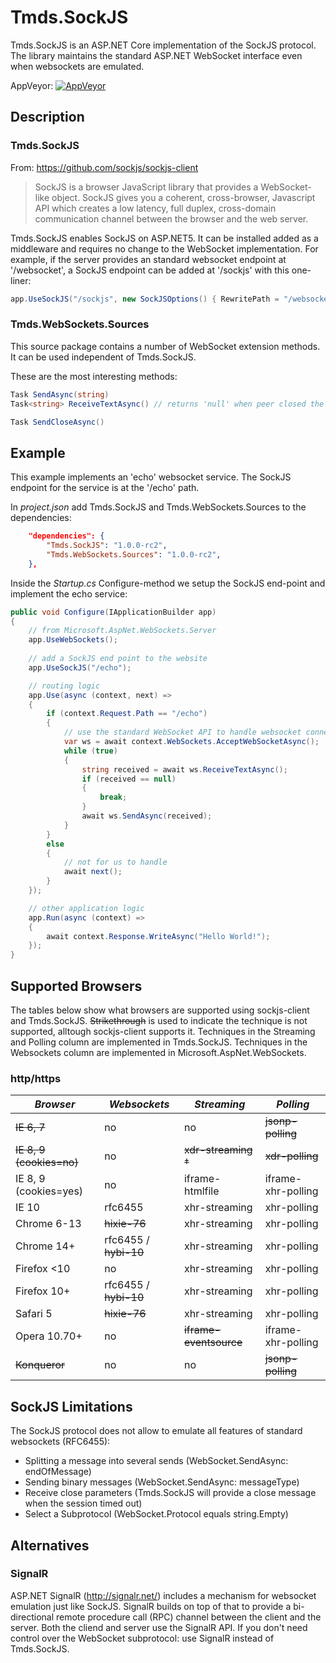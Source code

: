# Tmds.SockJS
Tmds.SockJS is an ASP.NET Core implementation of the SockJS protocol. The library maintains the standard ASP.NET WebSocket interface even when websockets are emulated.

AppVeyor: [![AppVeyor](https://ci.appveyor.com/api/projects/status/kpmtd98p5p4x1bd0?svg=true)](https://ci.appveyor.com/project/tmds/tmds-sockjs/branch/master)

## Description

### Tmds.SockJS

From: https://github.com/sockjs/sockjs-client 
> SockJS is a browser JavaScript library that provides a WebSocket-like object. SockJS gives you a coherent, cross-browser, Javascript API which creates a low latency, full duplex, cross-domain communication channel between the browser and the web server.

Tmds.SockJS enables SockJS on ASP.NET5. It can be installed added as a middleware and requires no change to the WebSocket implementation. For example, if the server provides an standard websocket endpoint at '/websocket', a SockJS endpoint can be added at '/sockjs' with this one-liner:
```C#
app.UseSockJS("/sockjs", new SockJSOptions() { RewritePath = "/websocket" });
```

### Tmds.WebSockets.Sources

This source package contains a number of WebSocket extension methods. It can be used independent of Tmds.SockJS.

These are the most interesting methods:
```C#
Task SendAsync(string)
Task<string> ReceiveTextAsync() // returns 'null' when peer closed the WebSocket

Task SendCloseAsync()
```

## Example

This example implements an 'echo' websocket service. The SockJS endpoint for the service is at the '/echo' path.

In *project.json* add Tmds.SockJS and Tmds.WebSockets.Sources to the dependencies:
```JSON
	"dependencies": {
		"Tmds.SockJS": "1.0.0-rc2",
		"Tmds.WebSockets.Sources": "1.0.0-rc2",
	},
```

Inside the *Startup.cs* Configure-method we setup the SockJS end-point and implement the echo service:
```C#
public void Configure(IApplicationBuilder app)
{
	// from Microsoft.AspNet.WebSockets.Server
	app.UseWebSockets();
	
	// add a SockJS end point to the website
	app.UseSockJS("/echo");

	// routing logic
	app.Use(async (context, next) =>
	{
		if (context.Request.Path == "/echo")
		{
			// use the standard WebSocket API to handle websocket connections
			var ws = await context.WebSockets.AcceptWebSocketAsync();
			while (true)
			{
				string received = await ws.ReceiveTextAsync();
				if (received == null)
				{
					break;
				}
				await ws.SendAsync(received);
			}
		}
		else
		{
			// not for us to handle
			await next();
		}
	});

	// other application logic
	app.Run(async (context) =>
	{
		await context.Response.WriteAsync("Hello World!");
	});
}
```

## Supported Browsers

The tables below show what browsers are supported using sockjs-client and Tmds.SockJS.
~~Strikethrough~~ is used to indicate the technique is not supported, alltough sockjs-client supports it.
Techniques in the Streaming and Polling column are implemented in Tmds.SockJS.
Techniques in the Websockets column are implemented in Microsoft.AspNet.WebSockets.

### http/https

_Browser_       | _Websockets_     | _Streaming_ | _Polling_
----------------|------------------|-------------|-------------------
~~IE 6, 7~~        | no               | no          | ~~jsonp-polling~~
~~IE 8, 9 (cookies=no)~~ |    no       |  ~~xdr-streaming &dagger;~~ |  ~~xdr-polling~~
IE 8, 9 (cookies=yes)|    no       | iframe-htmlfile | iframe-xhr-polling
IE 10           | rfc6455          | xhr-streaming   | xhr-polling
Chrome 6-13     | ~~hixie-76~~         | xhr-streaming   | xhr-polling
Chrome 14+      | rfc6455 / ~~hybi-10~~ | xhr-streaming   | xhr-polling
Firefox <10     | no               | xhr-streaming   | xhr-polling
Firefox 10+     | rfc6455 / ~~hybi-10~~ | xhr-streaming   | xhr-polling
Safari 5        | ~~hixie-76~~         | xhr-streaming   | xhr-polling
Opera 10.70+    | no               | ~~iframe-eventsource~~ | iframe-xhr-polling
~~Konqueror~~       | no               | no          | ~~jsonp-polling~~

## SockJS Limitations

The SockJS protocol does not allow to emulate all features of standard websockets (RFC6455):
- Splitting a message into several sends (WebSocket.SendAsync: endOfMessage)
- Sending binary messages (WebSocket.SendAsync: messageType)
- Receive close parameters (Tmds.SockJS will provide a close message when the session timed out)
- Select a Subprotocol (WebSocket.Protocol equals string.Empty)

## Alternatives

### SignalR

ASP.NET SignalR (http://signalr.net/) includes a mechanism for websocket emulation just like SockJS. SignalR builds on top of that to provide a bi-directional remote procedure call (RPC) channel between the client and the server. Both the cliend and server use the SignalR API. If you don't need control over the WebSocket subprotocol: use SignalR instead of Tmds.SockJS.
